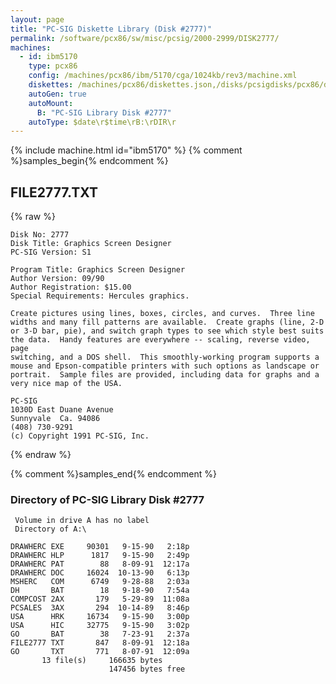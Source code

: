 ```yaml
---
layout: page
title: "PC-SIG Diskette Library (Disk #2777)"
permalink: /software/pcx86/sw/misc/pcsig/2000-2999/DISK2777/
machines:
  - id: ibm5170
    type: pcx86
    config: /machines/pcx86/ibm/5170/cga/1024kb/rev3/machine.xml
    diskettes: /machines/pcx86/diskettes.json,/disks/pcsigdisks/pcx86/diskettes.json
    autoGen: true
    autoMount:
      B: "PC-SIG Library Disk #2777"
    autoType: $date\r$time\rB:\rDIR\r
---
```


{% include machine.html id="ibm5170" %}
{% comment %}samples_begin{% endcomment %}

## FILE2777.TXT

{% raw %}
```
Disk No: 2777
Disk Title: Graphics Screen Designer
PC-SIG Version: S1

Program Title: Graphics Screen Designer
Author Version: 09/90
Author Registration: $15.00
Special Requirements: Hercules graphics.

Create pictures using lines, boxes, circles, and curves.  Three line
widths and many fill patterns are available.  Create graphs (line, 2-D
or 3-D bar, pie), and switch graph types to see which style best suits
the data.  Handy features are everywhere -- scaling, reverse video, page
switching, and a DOS shell.  This smoothly-working program supports a
mouse and Epson-compatible printers with such options as landscape or
portrait.  Sample files are provided, including data for graphs and a
very nice map of the USA.

PC-SIG
1030D East Duane Avenue
Sunnyvale  Ca. 94086
(408) 730-9291
(c) Copyright 1991 PC-SIG, Inc.
```
{% endraw %}

{% comment %}samples_end{% endcomment %}

### Directory of PC-SIG Library Disk #2777

     Volume in drive A has no label
     Directory of A:\

    DRAWHERC EXE     90301   9-15-90   2:18p
    DRAWHERC HLP      1817   9-15-90   2:49p
    DRAWHERC PAT        88   8-09-91  12:17a
    DRAWHERC DOC     16024  10-13-90   6:13p
    MSHERC   COM      6749   9-28-88   2:03a
    DH       BAT        18   9-18-90   7:54a
    COMPCOST 2AX       179   5-29-89  11:08a
    PCSALES  3AX       294  10-14-89   8:46p
    USA      HRK     16734   9-15-90   3:00p
    USA      HIC     32775   9-15-90   3:02p
    GO       BAT        38   7-23-91   2:37a
    FILE2777 TXT       847   8-09-91  12:18a
    GO       TXT       771   8-07-91  12:09a
           13 file(s)     166635 bytes
                          147456 bytes free
